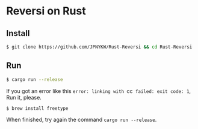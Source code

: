 # Reversi on Rust

## Install
```bash
$ git clone https://github.com/JPNYKW/Rust-Reversi && cd Rust-Reversi
```

## Run
```bash
$ cargo run --release
```

If you got an error like this `error: linking with `cc` failed: exit code: 1`,  
Run it, please.

```bash
$ brew install freetype
```

When finished, try again the command `cargo run --release`.
